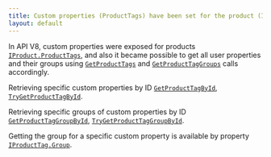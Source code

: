 ```yaml
---
title: Custom properties (ProductTags) have been set for the product (IProduct)
layout: default
---
```


In API V8, custom properties were exposed for products [`IProduct.ProductTags`](https://syrve.github.io/front.api.sdk/v8/html/P_Resto_Front_Api_Data_Assortment_IProduct_ProductTags.htm), and also it became possible to get all user properties and their groups using [`GetProductTags`](https://syrve.github.io/front.api.sdk/v8/html/M_Resto_Front_Api_IOperationService_GetProductTags.htm) and [`GetProductTagGroups`](https://syrve.github.io/front.api.sdk/v8/html/M_Resto_Front_Api_IOperationService_GetProductTagGroups.htm) calls accordingly.

Retrieving specific custom properties by ID [`GetProductTagById`](https://syrve.github.io/front.api.sdk/v8/html/M_Resto_Front_Api_IOperationService_GetProductTagById.htm), [`TryGetProductTagById`](https://syrve.github.io/front.api.sdk/v8/html/M_Resto_Front_Api_IOperationService_TryGetProductTagById.htm).

Retrieving specific groups of custom properties by ID [`GetProductTagGroupById`](https://syrve.github.io/front.api.sdk/v8/html/M_Resto_Front_Api_IOperationService_GetProductTagGroupById.htm), [`TryGetProductTagGroupById`](https://syrve.github.io/front.api.sdk/v8/html/M_Resto_Front_Api_IOperationService_TryGetProductTagGroupById.htm).

Getting the group for a specific custom property is available by property [`IProductTag.Group`](https://syrve.github.io/front.api.sdk/v8/html/P_Resto_Front_Api_Data_Assortment_IProductTag_Group.htm).